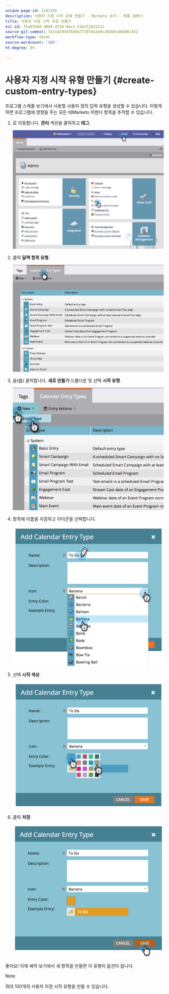 ```yaml
---
unique-page-id: 1147245
description: 사용자 지정 시작 유형 만들기 - Marketo 문서 - 제품 설명서
title: 사용자 지정 시작 유형 만들기
exl-id: 75a0fb0d-a0d4-472d-9ac1-53e2f2831221
source-git-commit: 72e1d29347bd5b77107da1e9c30169cb6490c432
workflow-type: tm+mt
source-wordcount: '105'
ht-degree: 0%

---
```


# 사용자 지정 시작 유형 만들기 {#create-custom-entry-types}

프로그램 스케줄 보기에서 사용할 사용자 정의 입력 유형을 생성할 수 있습니다. 이렇게 하면 프로그램에 영향을 주는 모든 비Marketo 어젠다 항목을 추적할 수 있습니다.

1. 로 이동합니다. **관리** 섹션을 클릭하고 **태그**.

   ![](assets/admintags.png)

1. 클릭 **달력 항목 유형**.

   ![](assets/image2014-9-15-15-3a41-3a33.png)

1. 을(를) 클릭합니다. **새로 만들기** 드롭다운 및 선택 **시작 유형**.

   ![](assets/image2014-9-15-15-3a41-3a58.png)

1. 항목에 이름을 지정하고 아이콘을 선택합니다.

   ![](assets/image2014-9-15-16-3a11-3a24.png)

1. 선택 **시작 색상**.

   ![](assets/image2014-9-15-16-3a3-3a55.png)

1. 클릭 **저장**.

   ![](assets/image2014-9-15-16-3a4-3a14.png)

좋아요! 이제 예약 보기에서 새 항목을 만들면 이 유형이 옵션이 됩니다.

>[!NOTE]
>
>최대 100개의 사용자 지정 시작 유형을 만들 수 있습니다.
